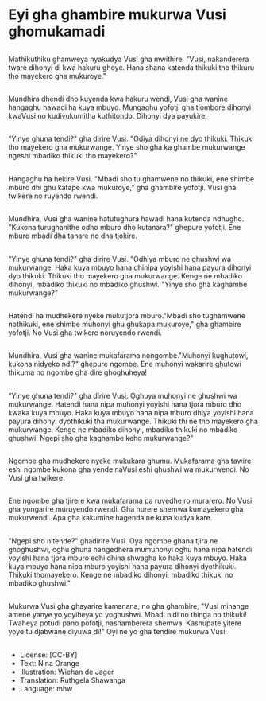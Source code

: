 # Eyi gha ghambire mukurwa Vusi ghomukamadi

##
Mathikuthiku ghamweya nyakudya Vusi gha mwithire. "Vusi, nakanderera tware dihonyi di kwa hakuru ghoye. Hana shana katenda thikuki tho thikuru tho mayekero gha mukuroye."

##
Mundhira dhendi dho kuyenda kwa hakuru wendi, Vusi gha wanine hangaghu hawadi ha kuya mbuyo. Mungaghu yofotji gha tjombore dihonyi kwaVusi no kudivukumitha kuthitondo. Dihonyi dya payukire.

##
"Yinye ghuna tendi?" gha dirire Vusi. "Odiya dihonyi ne dyo thikuki. Thikuki tho mayekero gha mukurwange. Yinye sho gha ka ghambe mukurwange ngeshi mbadiko thikuki tho mayekero?"

##
Hangaghu ha hekire Vusi. "Mbadi sho tu ghamwene no thikuki, ene shimbe mburo dhi ghu katape kwa mukuroye," gha ghambire yofotji. Vusi gha twikere no ruyendo rwendi.

##
Mundhira, Vusi gha wanine hatutughura hawadi hana kutenda ndhugho. "Kukona turughanithe odho mburo dho kutanara?" ghepure yofotji. Ene mburo mbadi dha tanare no dha tjokire.

##
"Yinye ghuna tendi?" gha dirire Vusi. "Odhiya mburo ne ghushwi wa mukurwange. Haka kuya mbuyo hana dhinipa yoyishi hana payura dihonyi dyo thikuki. Thikuki tho mayekero gha mukurwange. Kenge ne mbadiko dihonyi, mbadiko thikuki no mbadiko ghushwi. "Yinye sho gha kaghambe mukurwange?"

##
Hatendi ha mudhekere nyeke mukutjora mburo."Mbadi sho tughamwene nothikuki, ene shimbe muhonyi ghu ghukapa mukuroye," gha ghambire yofotji. No Vusi gha twikere noruyendo rwendi.

##
Mundhira, Vusi gha wanine mukafarama nongombe."Muhonyi kughutowi, kukona nidyeko ndi?" ghepure ngombe. Ene muhonyi wakarire ghutowi thikuma no ngombe gha dire ghoghuheya!

##
"Yinye ghuna tendi?" gha dirire Vusi. Oghuya muhonyi ne ghushwi wa mukurwange. Hatendi hana nipa muhonyi yoyishi hana tjora mburo dho kwaka kuya mbuyo. Haka kuya mbuyo hana nipa mburo dhiya yoyishi hana payura dihonyi dyothikuki tha mukurwange. Thikuki thi ne tho mayekero gha mukurwange. Kenge ne mbadiko dihonyi, mbadiko thikuki no mbadiko ghushwi. Ngepi sho gha kaghambe keho mukurwange?"

##
Ngombe gha mudhekere nyeke mukukara ghumu. Mukafarama gha tawire eshi ngombe kukona gha yende naVusi eshi ghushwi wa mukurwendi. No Vusi gha twikere.

##
Ene ngombe gha tjirere kwa mukafarama pa ruvedhe ro murarero. No Vusi gha yongarire muruyendo rwendi. Gha hurere shemwa kumayekero gha mukurwendi. Apa gha kakumine hagenda ne kuna kudya kare.

##
"Ngepi sho nitende?" ghadirire Vusi. Oya ngombe ghana tjira ne ghoghushwi, oghu ghuna hangedhera mumuhonyi oghu hana nipa hatendi yoyishi hana tjora mburo edhi dhina shwagha ko haka kuya mbuyo. Haka kuya mbuyo hana nipa mburo yoyishi hana payura dihonyi dyothikuki. Thikuki thomayekero. Kenge ne mbadiko dihonyi, mbadiko thikuki no mbadiko ghushwi."

##
Mukurwa Vusi gha ghayarire kamanana, no gha ghambire, "Vusi minange amene yanye yo yoyiheya yo yoghushwi. Mbadi nidi no thinga no thikuki! Twaheya potudi pano pofotji, nashamberera shemwa. Kashupate yitere yoye tu djabwane diyuwa di!" Oyi ne yo gha tendire mukurwa Vusi.

##
* License: [CC-BY]
* Text: Nina Orange
* Illustration: Wiehan de Jager
* Translation: Ruthgela Shawanga
* Language: mhw
